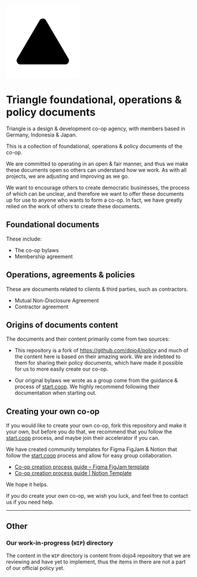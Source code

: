 <img src="assets/triangle-co-op-logo.png" alt="Triangle logo" width=200>

# Triangle foundational, operations & policy documents

Triangle is a design & development co-op agency, with members based in Germany, Indonesia & Japan.

This is a collection of foundational, operations & policy documents of the co-op.

We are committed to operating in an open & fair manner, and thus we make these documents open so
others can understand how we work. As with all projects, we are adjusting and improving as we go.

We want to encourage others to create democratic businesses, the process of which can be unclear,
and therefore we want to offer these documents up for use to anyone who wants to form a co-op. In
fact, we have greatly relied on the work of others to create these documents.

## Foundational documents

These include:

-   The co-op bylaws
-   Membership agreement

## Operations, agreements & policies

These are documents related to clients & third parties, such as contractors.

-   Mutual Non-Disclosure Agreement
-   Contractor agreement

## Origins of documents content

The documents and their content primarily come from two sources:

-   This repository is a fork of https://github.com/dojo4/policy and much of the content here is
    based on their amazing work. We are indebted to them for sharing their policy documents, which
    have made it possible for us to more easily create our co-op.

-   Our original bylaws we wrote as a group come from the guidance & process of
    [start.coop](https://start.coop). We highly recommend following their documentation when
    starting out.

## Creating your own co-op

If you would like to create your own co-op, fork this repository and make it your own, but before
you do that, we recommend that you follow the [start.coop](https://start.coop) process, and maybe
join their accelerator if you can.

We have created community templates for Figma FigJam & Notion that follow the
[start.coop](https://start.coop) process and allow for easy group collaboration.

-   [Co-op creation process guide – Figma FigJam template](https://www.figma.com/community/file/1236975041086584642)
-   [Co-op creation process guide | Notion Template](https://www.notion.so/templates/co-op-creation-process-guide)

We hope it helps.

If you do create your own co-op, we wish you luck, and feel free to contact us if you need help.

---

## Other

### Our work-in-progress (`WIP`) directory

The content in the `WIP` directory is content from dojo4 repository that we are reviewing and have
yet to implement, thus the items in there are not a part of our official policy yet.
